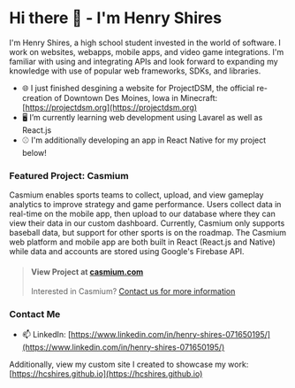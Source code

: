 # Hi there 👋 - I'm Henry Shires

I'm Henry Shires, a high school student invested in the world of software. I work on websites, webapps, mobile apps, and video game integrations. I'm familiar with using and integrating APIs and look forward to expanding my knowledge with use of popular web frameworks, SDKs, and libraries.

- 🌐 I just finished desgining a website for ProjectDSM, the official re-creation of Downtown Des Moines, Iowa in Minecraft: [https://projectdsm.org](https://projectdsm.org)
- 🖥️ I’m currently learning web development using Lavarel as well as React.js
- :baseball: I'm additionally developing an app in React Native for my project below!

### Featured Project: Casmium

Casmium enables sports teams to collect, upload, and view gameplay analytics to improve strategy and game performance. Users collect data in real-time on the mobile app, then upload to our database where they can view their data in our custom dashboard. Currently, Casmium only supports baseball data, but support for other sports is on the roadmap. The Casmium web platform and mobile app are both built in React (React.js and Native) while data and accounts are stored using Google's Firebase API.

>#### View Project at [casmium.com](https://casmium.com)
>Interested in Casmium? [Contact us for more information](mailto:support@casmium.com)

### Contact Me
- 📫 LinkedIn: [https://www.linkedin.com/in/henry-shires-071650195/](https://www.linkedin.com/in/henry-shires-071650195/)

Additionally, view my custom site I created to showcase my work: [https://hcshires.github.io](https://hcshires.github.io)
